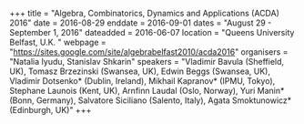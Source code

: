 +++
title = "Algebra, Combinatorics, Dynamics and Applications (ACDA) 2016"
date = 2016-08-29
enddate = 2016-09-01
dates = "August 29 - September 1, 2016"
dateadded = 2016-06-07
location = "Queens University Belfast, U.K. "
webpage = "https://sites.google.com/site/algebrabelfast2010/acda2016"
organisers = "Natalia Iyudu, Stanislav Shkarin"
speakers = "Vladimir Bavula (Sheffield, UK), Tomasz Brzezinski (Swansea, UK), Edwin Beggs (Swansea, UK), Vladimir Dotsenko* (Dublin, Ireland), Mikhail Kapranov* (IPMU, Tokyo), Stephane Launois (Kent, UK), Arnfinn Laudal (Oslo, Norway), Yuri Manin* (Bonn, Germany), Salvatore Siciliano (Salento, Italy), Agata Smoktunowicz* (Edinburgh, UK)"
+++
